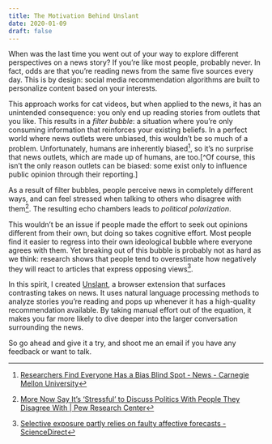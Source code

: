 ```yaml
---
title: The Motivation Behind Unslant
date: 2020-01-09
draft: false
---
```


When was the last time you went out of your way to explore different perspectives on a news story? If you’re like most people, probably never. In fact, odds are that you’re reading news from the same five sources every day. This is by design: social media recommendation algorithms are built to personalize content based on your interests.

This approach works for cat videos, but when applied to the news, it has an unintended consequence: you only end up reading stories from outlets that you like. This results in a _filter bubble_: a situation where you’re only consuming information that reinforces your existing beliefs. In a perfect world where news outlets were unbiased, this wouldn’t be so much of a problem. Unfortunately, humans are inherently biased[^1], so it’s no surprise that news outlets, which are made up of humans, are too.[^Of course, this isn’t the only reason outlets can be biased: some exist only to influence public opinion through their reporting.]

As a result of filter bubbles, people perceive news in completely different ways, and can feel stressed when talking to others who disagree with them[^2]. The resulting echo chambers leads to _political polarization_.

This wouldn’t be an issue if people made the effort to seek out opinions different from their own, but doing so takes cognitive effort. Most people find it easier to regress into their own ideological bubble where everyone agrees with them. Yet breaking out of this bubble is probably not as hard as we think: research shows that people tend to overestimate how negatively they will react to articles that express opposing views[^3].

In this spirit, I created [Unslant](https://unslant.org), a browser extension that surfaces contrasting takes on news. It uses natural language processing methods to analyze stories you’re reading and pops up whenever it has a high-quality recommendation available. By taking manual effort out of the equation, it makes you far more likely to dive deeper into the larger conversation surrounding the news.

So go ahead and give it a try, and shoot me an email if you have any feedback or want to talk.

[^1]: [Researchers Find Everyone Has a Bias Blind Spot - News - Carnegie Mellon University](https://www.cmu.edu/news/stories/archives/2015/june/bias-blind-spot.html)
[^2]: [More Now Say It’s ‘Stressful’ to Discuss Politics With People They Disagree With | Pew Research Center](https://www.people-press.org/2018/11/05/more-now-say-its-stressful-to-discuss-politics-with-people-they-disagree-with/)
[^3]: [Selective exposure partly relies on faulty affective forecasts - ScienceDirect](https://www.sciencedirect.com/science/article/pii/S001002771930037X)
